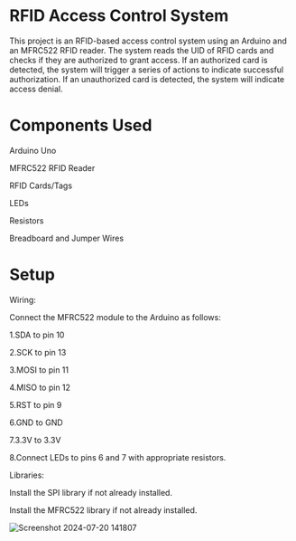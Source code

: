 # RFID Access Control System

This project is an RFID-based access control system using an Arduino and an MFRC522 RFID reader. The system reads the UID of RFID cards and checks if they are authorized to grant access. If an authorized card is detected, the system will trigger a series of actions to indicate successful authorization. If an unauthorized card is detected, the system will indicate access denial.

# Components Used
Arduino Uno

MFRC522 RFID Reader

RFID Cards/Tags

LEDs

Resistors

Breadboard and Jumper Wires

# Setup

Wiring:

Connect the MFRC522 module to the Arduino as follows:

1.SDA to pin 10

2.SCK to pin 13

3.MOSI to pin 11

4.MISO to pin 12

5.RST to pin 9

6.GND to GND

7.3.3V to 3.3V

8.Connect LEDs to pins 6 and 7 with appropriate resistors.

Libraries:

Install the SPI library if not already installed.

Install the MFRC522 library if not already installed.

![Screenshot 2024-07-20 141807](https://github.com/user-attachments/assets/dea3442e-ec02-476c-a6ba-644ca00e826c)
